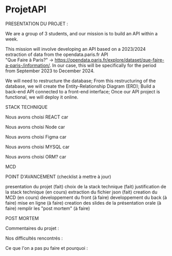 # ProjetAPI

PRESENTATION DU PROJET : 

We are a group of 3 students, and our mission is to build an API within a week.

This mission will involve developing an API based on a 2023/2024 extraction of data from the opendata.paris.fr API <br>
"Que Faire à Paris?" -> https://opendata.paris.fr/explore/dataset/que-faire-a-paris-/information/.
In our case, this will be specifically for the period from September 2023 to December 2024.

We will need to restructure the database;
From this restructuring of the database, we will create the Entity-Relationship Diagram (ERD);
Build a back-end API connected to a front-end interface;
Once our API project is functional, we will deploy it online.


STACK TECHNIQUE

Nous avons choisi REACT car 

Nous avons choisi Node car

Nous avons choisi Figma car

Nous avons choisi MYSQL car

Nous avons choisi ORM? car


MCD


POINT D'AVANCEMENT (checklist à mettre à jour)

presentation du projet (fait)
choix de la stack technique (fait)
justification de la stack technique (en cours)
extraction du fichier json (fait)
creation du MCD (en cours)
developpement du front (à faire)
developpement du back (à faire)
mise en ligne (à faire)
creation des slides de la présentation orale (à faire)
remplir les "post mortem" (à faire)

POST MORTEM 

Commentaires du projet :

Nos difficultés rencontrés :

Ce que l'on a pas pu faire et pourquoi :
